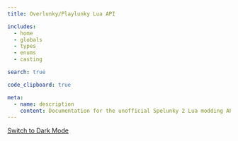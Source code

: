 ```yaml
---
title: Overlunky/Playlunky Lua API

includes:
  - home
  - globals
  - types
  - enums
  - casting

search: true

code_clipboard: true

meta:
  - name: description
    content: Documentation for the unofficial Spelunky 2 Lua modding API
---
```


[Switch to Dark Mode](index.html)
